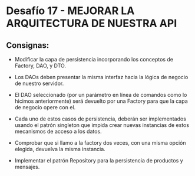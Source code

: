 # Desafío 17 - MEJORAR LA ARQUITECTURA DE NUESTRA API

## Consignas:

- Modificar la capa de persistencia incorporando los conceptos de Factory, DAO, y DTO.

- Los DAOs deben presentar la misma interfaz hacia la lógica de negocio de nuestro servidor.

- El DAO seleccionado (por un parámetro en línea de comandos como lo hicimos anteriormente) será devuelto por una Factory para  que la capa de negocio opere con el.

- Cada uno de estos casos de persistencia, deberán ser implementados usando el patrón singleton que impida crear nuevas instancias de estos mecanismos de acceso a los datos. 

- Comprobar que si llamo a la factory dos veces, con una misma opción elegida, devuelva la misma instancia.

- Implementar el patrón Repository para la persistencia de productos y mensajes.
